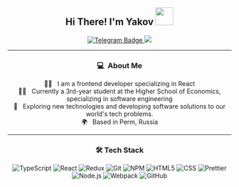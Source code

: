 <h2 align="center">
    Hi There! I'm Yakov 
     <img src="https://media.giphy.com/media/hvRJCLFzcasrR4ia7z/giphy.gif" width="40px"/>
</h2>

<div id="badges" align="center">
  <a href="https://t.me/kawa_yaoorl">
    <img src="https://img.shields.io/badge/Telegram-blue?style=for-the-badge&logo=telegram&logoColor=white" alt="Telegram Badge"/>
  </a>
  <a href="mailto:orlovaska599@gmail.com">
    <img src="https://img.shields.io/badge/Gmail-333333?style=for-the-badge&logo=gmail&logoColor=red" />
  </a>
</div>

<div id="views" align="center">
<img src="https://komarev.com/ghpvc/?username=orlysha&style=flat-square&color=blue" alt=""/>
</div>

---

<div align="center">
  <h3>💻 &nbsp;About Me</h3>
  <p>
     👨‍💻 &nbsp; I am a frontend developer specializing in React <br>
     👨‍🎓 &nbsp; Currently a 3rd-year student at the Higher School of Economics, specializing in software engineering <br>
     🤔 &nbsp; Exploring new technologies and developing software solutions to our world's tech problems. <br>
     🌍 &nbsp; Based in Perm, Russia
  </p>
</div>

---

<div align="center">
  <h3>🛠️ Tech Stack</h3>
  <p>
    <img alt="TypeScript" src="https://img.shields.io/badge/-TypeScript-007ACC?style=flat-square&logo=typescript&logoColor=white" />
    <img alt="React" src="https://img.shields.io/badge/-React-45b8d8?style=flat-square&logo=react&logoColor=white" />
    <img alt="Redux" src="https://img.shields.io/badge/-Redux-764ABC?style=flat-square&logo=redux&logoColor=white" />
    <img alt="Git" src="https://img.shields.io/badge/-Git-F05032?style=flat-square&logo=git&logoColor=white" />
    <img alt="NPM" src="https://img.shields.io/badge/-NPM-CB3837?style=flat-square&logo=npm&logoColor=white" />
    <img alt="HTML5" src="https://img.shields.io/badge/-HTML5-E34F26?style=flat-square&logo=html5&logoColor=white" />
     <img alt="CSS" src="https://img.shields.io/badge/-CSS-30ace0?style=flat-square&logo=CSS3&logoColor=white" />
    <img alt="Prettier" src="https://img.shields.io/badge/-Prettier-F7B93E?style=flat-square&logo=prettier&logoColor=white" />
    <img alt="Node.js" src="https://img.shields.io/badge/-Node.js-43853d?style=flat-square&logo=Node.js&logoColor=white" />
    <img alt="Webpack" src="https://img.shields.io/badge/-Webpack-8DD6F9?style=flat-square&logo=webpack&logoColor=white" />
    <img alt="GitHub" src="https://img.shields.io/badge/-GitHub-181717?style=flat-square&logo=github&logoColor=white" />
  </p>
</div>
